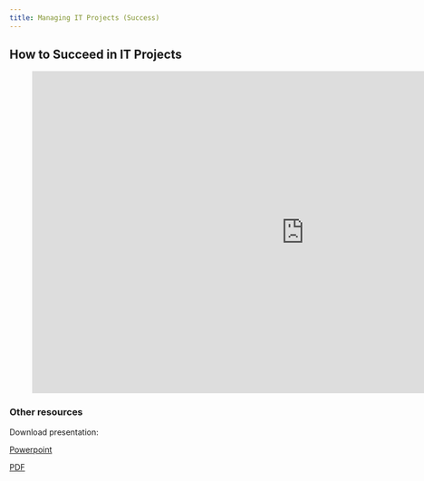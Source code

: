 ```yaml
---
title: Managing IT Projects (Success)
---
```


## How to Succeed in IT Projects

<figure class="video_container">
<iframe src="https://docs.google.com/presentation/d/e/2PACX-1vTYdxMBAIpI0iuP5WjGkApAmsnHX_aD70JMrI5hjghn1I2rfSvYY1c-COlufci1OF8GBDK7aSeKvsD4/embed?start=false&loop=false&delayms=10000" frameborder="0" width="960" height="569" allowfullscreen="true" mozallowfullscreen="true" webkitallowfullscreen="true"></iframe>
</figure>


### Other resources

Download presentation:

[Powerpoint](https://docs.google.com/presentation/d/1sYFHsXOt4qsoXHijRk8ihiFjoFvfHcDXrkMd9qDQlqE/export/ppt)

[PDF](https://docs.google.com/presentation/d/1sYFHsXOt4qsoXHijRk8ihiFjoFvfHcDXrkMd9qDQlqE/export/pdf)
